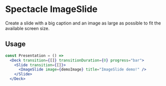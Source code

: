 # Spectacle ImageSlide

Create a slide with a big caption and an image as large as possible to fit
the available screen size.

## Usage

```jsx
const Presentation = () =>
  <Deck transition={[]} transitionDuration={0} progress="bar">
    <Slide transition={[]}>
      <ImageSlide image={demoImage} title="ImageSlide demo!" />
    </Slide>
  </Deck>
```
